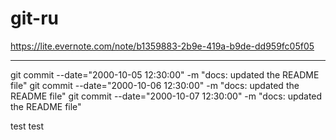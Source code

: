 # git-ru

<https://lite.evernote.com/note/b1359883-2b9e-419a-b9de-dd959fc05f05>

---

git commit --date="2000-10-05 12:30:00" -m "docs: updated the README file"
git commit --date="2000-10-06 12:30:00" -m "docs: updated the README file"
git commit --date="2000-10-07 12:30:00" -m "docs: updated the README file"

test
test

